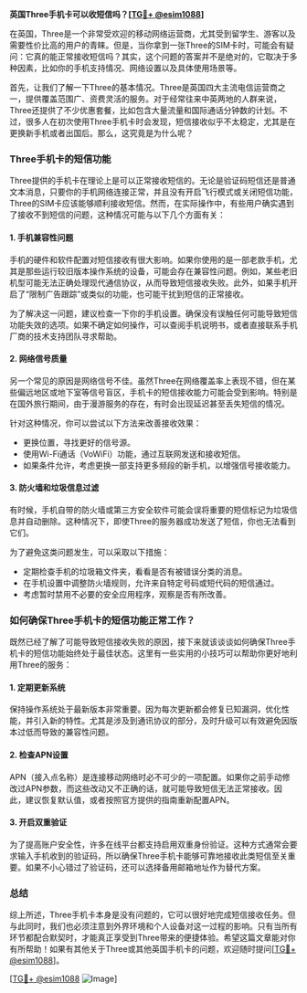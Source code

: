 **英国Three手机卡可以收短信吗？[[TG💪+ @esim1088](https://t.me/s/esim1088)]**

在英国，Three是一个非常受欢迎的移动网络运营商，尤其受到留学生、游客以及需要性价比高的用户的青睐。但是，当你拿到一张Three的SIM卡时，可能会有疑问：它真的能正常接收短信吗？其实，这个问题的答案并不是绝对的，它取决于多种因素，比如你的手机支持情况、网络设置以及具体使用场景等。

首先，让我们了解一下Three的基本情况。Three是英国四大主流电信运营商之一，提供覆盖范围广、资费灵活的服务。对于经常往来中英两地的人群来说，Three还提供了不少优惠套餐，比如包含大量流量和国际通话分钟数的计划。不过，很多人在初次使用Three手机卡时会发现，短信接收似乎不太稳定，尤其是在更换新手机或者出国后。那么，这究竟是为什么呢？

### Three手机卡的短信功能

Three提供的手机卡在理论上是可以正常接收短信的。无论是验证码短信还是普通文本消息，只要你的手机网络连接正常，并且没有开启飞行模式或关闭短信功能，Three的SIM卡应该能够顺利接收短信。然而，在实际操作中，有些用户确实遇到了接收不到短信的问题，这种情况可能与以下几个方面有关：

#### 1. 手机兼容性问题

手机的硬件和软件配置对短信接收有很大影响。如果你使用的是一部老款手机，尤其是那些运行较旧版本操作系统的设备，可能会存在兼容性问题。例如，某些老旧机型可能无法正确处理现代通信协议，从而导致短信接收失败。此外，如果手机开启了“限制广告跟踪”或类似的功能，也可能干扰到短信的正常接收。

为了解决这一问题，建议检查一下你的手机设置。确保没有误触任何可能导致短信功能失效的选项。如果不确定如何操作，可以查阅手机说明书，或者直接联系手机厂商的技术支持团队寻求帮助。

#### 2. 网络信号质量

另一个常见的原因是网络信号不佳。虽然Three在网络覆盖率上表现不错，但在某些偏远地区或地下室等信号盲区，手机卡的短信接收能力可能会受到影响。特别是在国外旅行期间，由于漫游服务的存在，有时会出现延迟甚至丢失短信的情况。

针对这种情况，你可以尝试以下方法来改善接收效果：
- 更换位置，寻找更好的信号源。
- 使用Wi-Fi通话（VoWiFi）功能，通过互联网发送和接收短信。
- 如果条件允许，考虑更换一部支持更多频段的新手机，以增强信号接收能力。

#### 3. 防火墙和垃圾信息过滤

有时候，手机自带的防火墙或第三方安全软件可能会误将重要的短信标记为垃圾信息并自动删除。这种情况下，即使Three的服务器成功发送了短信，你也无法看到它们。

为了避免这类问题发生，可以采取以下措施：
- 定期检查手机的垃圾箱文件夹，看看是否有被错误分类的消息。
- 在手机设置中调整防火墙规则，允许来自特定号码或短代码的短信通过。
- 考虑暂时禁用不必要的安全应用程序，观察是否有所改善。

### 如何确保Three手机卡的短信功能正常工作？

既然已经了解了可能导致短信接收失败的原因，接下来就该谈谈如何确保Three手机卡的短信功能始终处于最佳状态。这里有一些实用的小技巧可以帮助你更好地利用Three的服务：

#### 1. 定期更新系统

保持操作系统处于最新版本非常重要。因为每次更新都会修复已知漏洞，优化性能，并引入新的特性。尤其是涉及到通讯协议的部分，及时升级可以有效避免因版本过低而导致的兼容性问题。

#### 2. 检查APN设置

APN（接入点名称）是连接移动网络时必不可少的一项配置。如果你之前手动修改过APN参数，而这些改动又不正确的话，就可能导致短信无法正常接收。因此，建议恢复默认值，或者按照官方提供的指南重新配置APN。

#### 3. 开启双重验证

为了提高账户安全性，许多在线平台都支持启用双重身份验证。这种方式通常会要求输入手机收到的验证码，所以确保Three手机卡能够可靠地接收此类短信至关重要。如果不小心错过了验证码，还可以选择备用邮箱地址作为替代方案。

### 总结

综上所述，Three手机卡本身是没有问题的，它可以很好地完成短信接收任务。但与此同时，我们也必须注意到外界环境和个人设备对这一过程的影响。只有当所有环节都配合默契时，才能真正享受到Three带来的便捷体验。希望这篇文章能对你有所帮助！如果有其他关于Three或其他英国手机卡的问题，欢迎随时提问[[TG💪+ @esim1088](https://t.me/s/esim1088)]。

[[TG💪+ @esim1088](https://t.me/s/esim1088) ![Image](https://i.postimg.cc/4NQfJmqS/Snipaste-2025-05-13-00-14-12.png)]